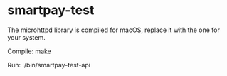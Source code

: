# smartpay-test

The microhttpd library is compiled for macOS, replace it with the one for your system.

Compile:
make

Run:
./bin/smartpay-test-api
